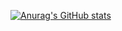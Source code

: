 [![Anurag's GitHub stats](https://github-readme-stats.vercel.app/api?username=enes-demirci)](https://github.com/anuraghazra/github-readme-stats)

<!--
**enes-demirci/enes-demirci** is a ✨ _special_ ✨ repository because its `README.md` (this file) appears on your GitHub profile.

Here are some ideas to get you started:

- 🔭 I’m currently working on ...
- 🌱 I’m currently learning ...
- 👯 I’m looking to collaborate on ...
- 🤔 I’m looking for help with ...
- 💬 Ask me about ...
- 📫 How to reach me: ...
- 😄 Pronouns: ...
- ⚡ Fun fact: ...
-->
